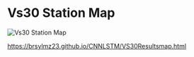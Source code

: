 # Vs30 Station Map

![Vs30 Station Map](https://github.com/brsylmz23/CNNLSTM/imgs/Vs30map.PNG)


https://brsylmz23.github.io/CNNLSTM/VS30Resultsmap.html
